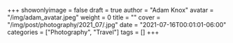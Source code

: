+++
showonlyimage = false
draft = true
author = "Adam Knox"
avatar = "/img/adam_avatar.jpeg"
weight = 0
title = ""
cover = "/img/post/photography/2021_07/.jpg"
date = "2021-07-16T00:01:01-06:00"
categories = ["Photography", "Travel"]
tags = []
+++
<!--more-->

